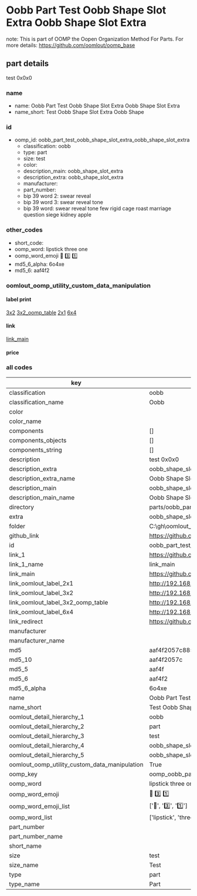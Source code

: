 # Oobb Part Test Oobb Shape Slot Extra Oobb Shape Slot Extra  

note: This is part of OOMP the Oopen Organization Method For Parts. For more details: https://github.com/oomlout/oomp_base

##  part details
  



test 0x0x0



### name
* name: Oobb Part Test Oobb Shape Slot Extra Oobb Shape Slot Extra
* name_short: Test Oobb Shape Slot Extra Oobb Shape
### id
* oomp_id: oobb_part_test_oobb_shape_slot_extra_oobb_shape_slot_extra
  * classification: oobb
  * type: part
  * size: test
  * color: 
  * description_main: oobb_shape_slot_extra
  * description_extra: oobb_shape_slot_extra
  * manufacturer: 
  * part_number: 
  * bip 39 word 2: swear reveal
  * bip 39 word 3: swear reveal tone
  * bip 39 word: swear reveal tone few rigid cage roast marriage question siege kidney apple

### other_codes
* short_code: 
* oomp_word: lipstick three one
* oomp_word_emoji :lipstick: :three: :one:
* md5_6_alpha: 6o4xe
* md5_6: aaf4f2






### oomlout_oomp_utility_custom_data_manipulation
#### label print
[3x2](http://192.168.1.245:1112/?label=oomp%206o4xe)
[3x2_oomp_table](http://192.168.1.108:1112/?label=oomp%206o4xe)
[2x1](http://192.168.1.242:1112/?label=oomp%206o4xe)
[6x4](http://192.168.1.55:1112/?label=oomp%206o4xe)    

#### link

[link_main](https://github.com/oomlout/oomlout_oobb_version_4_generated_parts/tree/main/navigation_oomp/oobb/part/test/oobb_shape_slot_extra/oobb_shape_slot_extra/part)                              

#### price







### all codes 
| key | value |  
| --- | --- |  
| classification | oobb |  
| classification_name | Oobb |  
| color |  |  
| color_name |  |  
| components | [] |  
| components_objects | [] |  
| components_string | [] |  
| description | test 0x0x0 |  
| description_extra | oobb_shape_slot_extra |  
| description_extra_name | Oobb Shape Slot Extra |  
| description_main | oobb_shape_slot_extra |  
| description_main_name | Oobb Shape Slot Extra |  
| directory | parts/oobb_part_test_oobb_shape_slot_extra_oobb_shape_slot_extra |  
| extra | oobb_shape_slot |  
| folder | C:\gh\oomlout_oobb_version_4_generated_parts\parts\oobb_part_test_oobb_shape_slot_extra_oobb_shape_slot_extra |  
| github_link | https://github.com/oomlout/oomlout_oomp_part_src/tree/main/parts/oobb_part_test_oobb_shape_slot_extra_oobb_shape_slot_extra |  
| id | oobb_part_test_oobb_shape_slot_extra_oobb_shape_slot_extra |  
| link_1 | https://github.com/oomlout/oomlout_oobb_version_4_generated_parts/tree/main/navigation_oomp/oobb/part/test/oobb_shape_slot_extra/oobb_shape_slot_extra/part |  
| link_1_name | link_main |  
| link_main | https://github.com/oomlout/oomlout_oobb_version_4_generated_parts/tree/main/navigation_oomp/oobb/part/test/oobb_shape_slot_extra/oobb_shape_slot_extra/part |  
| link_oomlout_label_2x1 | http://192.168.1.242:1112/?label=oomp%206o4xe |  
| link_oomlout_label_3x2 | http://192.168.1.245:1112/?label=oomp%206o4xe |  
| link_oomlout_label_3x2_oomp_table | http://192.168.1.108:1112/?label=oomp%206o4xe |  
| link_oomlout_label_6x4 | http://192.168.1.55:1112/?label=oomp%206o4xe |  
| link_redirect | https://github.com/oomlout/oomlout_oobb_version_4_generated_parts/tree/main/parts/oobb_test_ex_oobb_shape_slot |  
| manufacturer |  |  
| manufacturer_name |  |  
| md5 | aaf4f2057c88576080dcf559c8ae1edc |  
| md5_10 | aaf4f2057c |  
| md5_5 | aaf4f |  
| md5_6 | aaf4f2 |  
| md5_6_alpha | 6o4xe |  
| name | Oobb Part Test Oobb Shape Slot Extra Oobb Shape Slot Extra |  
| name_short | Test Oobb Shape Slot Extra Oobb Shape |  
| oomlout_detail_hierarchy_1 | oobb |  
| oomlout_detail_hierarchy_2 | part |  
| oomlout_detail_hierarchy_3 | test |  
| oomlout_detail_hierarchy_4 | oobb_shape_slot_extra |  
| oomlout_detail_hierarchy_5 | oobb_shape_slot_extra |  
| oomlout_oomp_utility_custom_data_manipulation | True |  
| oomp_key | oomp_oobb_part_test_oobb_shape_slot_extra_oobb_shape_slot_extra |  
| oomp_word | lipstick three one |  
| oomp_word_emoji | :lipstick: :three: :one: |  
| oomp_word_emoji_list | [':lipstick:', ':three:', ':one:'] |  
| oomp_word_list | ['lipstick', 'three', 'one'] |  
| part_number |  |  
| part_number_name |  |  
| short_name |  |  
| size | test |  
| size_name | Test |  
| type | part |  
| type_name | Part |  

